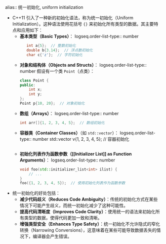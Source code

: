 alias:: 统一初始化, uniform initialization

- C++11 引入了一种新的初始化语法，称为统一初始化（Uniform Initialization）。这种语法使用花括号 `{}` 来初始化所有类型的数据。其主要特点和应用如下：
	- **基本类型（Basic Types）**：
	  logseq.order-list-type:: number
	  ```cpp
	     int a{5};  // 整数初始化
	     double b{3.14};  // 浮点数初始化
	     char c{'z'};  // 字符初始化
	  ```
	- **对象和结构体（Objects and Structs）**：
	  logseq.order-list-type:: number
	   假设有一个类 `Point`（点类）：
	   ```cpp
	   class Point {
	   public:
	       int x;
	       int y;
	   };
	  Point p{10, 20};  // 对象初始化
	   ```
	- **数组（Arrays）**：
	  logseq.order-list-type:: number
	   ```cpp
	   int arr[]{1, 2, 3, 4, 5};  // 数组初始化
	   ```
	- **容器类（Container Classes）**（如 `std::vector`）：
	  logseq.order-list-type:: number
	   std::vector<int> v{1, 2, 3, 4, 5};  // 容器初始化
	   ```cpp
	   ```
	- **初始化列表作为函数参数（[[Initializer List]] as Function Arguments）**：
	  logseq.order-list-type:: number
	   ```cpp
	   void foo(std::initializer_list<int> ilist) {
	       // ...
	   }
	  foo({1, 2, 3, 4, 5});  // 使用初始化列表作为函数参数
	   ```
- 统一初始化的好处包括：
	- **减少代码歧义（Reduces Code Ambiguity）**：传统的初始化方式在某些情况下可能产生歧义，而统一初始化减少了这种可能性。
	- **提高代码清晰度（Improves Code Clarity）**：使用统一的语法来初始化所有类型的数据，使得代码更加一致和清晰。
	- **增强类型安全（Enhances Type Safety）**：统一初始化不允许隐式的窄化转换（Narrowing Conversions），这意味着在某些可能导致数据丢失的情况下，编译器会产生错误。